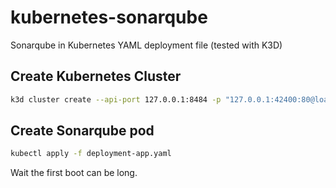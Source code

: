 # kubernetes-sonarqube

Sonarqube in Kubernetes YAML deployment file (tested with K3D)

## Create Kubernetes Cluster

```sh
k3d cluster create --api-port 127.0.0.1:8484 -p "127.0.0.1:42400:80@loadbalancer" --volume $(pwd)/volume/:/mnt/data/ -s 1 -a 2 clusterName
```

## Create Sonarqube pod

```sh
kubectl apply -f deployment-app.yaml
```

Wait the first boot can be long.
